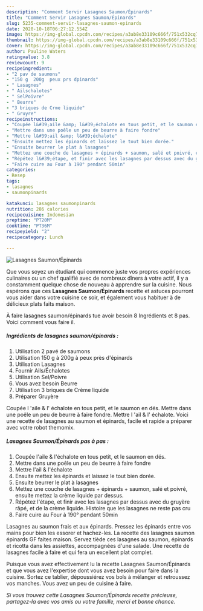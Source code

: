 ```yaml
---
description: "Comment Servir Lasagnes Saumon/Épinards"
title: "Comment Servir Lasagnes Saumon/Épinards"
slug: 5235-comment-servir-lasagnes-saumon-epinards
date: 2020-10-18T06:27:12.554Z
image: https://img-global.cpcdn.com/recipes/a3ab8e33109c666f/751x532cq70/lasagnes-saumonepinards-photo-principale-de-la-recette.jpg
thumbnail: https://img-global.cpcdn.com/recipes/a3ab8e33109c666f/751x532cq70/lasagnes-saumonepinards-photo-principale-de-la-recette.jpg
cover: https://img-global.cpcdn.com/recipes/a3ab8e33109c666f/751x532cq70/lasagnes-saumonepinards-photo-principale-de-la-recette.jpg
author: Pauline Waters
ratingvalue: 3.8
reviewcount: 9
recipeingredient:
- "2 pav de saumons"
- "150 g  200g  peux prs dpinards"
- " Lasagnes"
- " Ailschalotes"
- " SelPoivre"
- " Beurre"
- "3 briques de Crme liquide"
- " Gruyre"
recipeinstructions:
- "Coupée l&#39;aile &amp; l&#39;échalote en tous petit, et le saumon en dés."
- "Mettre dans une poêle un peu de beurre à faire fondre"
- "Mettre l&#39;ail &amp; l&#39;échalote"
- "Ensuite mettez les épinards et laissez le tout bien dorée."
- "Ensuite beurrer le plat à lasagnes"
- "Mettez une couche de lasagnes + épinards + saumon, salé et poivré, ensuite mettez la crème liquide par dessus."
- "Répétez l&#39;étape, et finir avec les lasagnes par dessus avec du gruyère râpé, et de la crème liquide. Histoire que les lasagnes ne reste pas cru"
- "Faire cuire au Four à 190° pendant 50min"
categories:
- Resep
tags:
- lasagnes
- saumonpinards

katakunci: lasagnes saumonpinards 
nutrition: 286 calories
recipecuisine: Indonesian
preptime: "PT20M"
cooktime: "PT36M"
recipeyield: "2"
recipecategory: Lunch

---
```



![Lasagnes Saumon/Épinards](https://img-global.cpcdn.com/recipes/a3ab8e33109c666f/751x532cq70/lasagnes-saumonepinards-photo-principale-de-la-recette.jpg)

Que vous soyez un étudiant qui commence juste vos propres expériences culinaires ou un chef qualifié avec de nombreux dîners à votre actif, il y a constamment quelque chose de nouveau à apprendre sur la cuisine. Nous espérons que ces <strong> Lasagnes Saumon/Épinards </strong> recette et astuces pourront vous aider dans votre cuisine ce soir, et également vous habituer à de délicieux plats faits maison.

<!--inarticleads1-->

À faire lasagnes saumon/épinards tue avoir besoin 8 Ingrédients et 8 pas. Voici comment vous faire il.

##### Ingrédients de lasagnes saumon/épinards :

1. Utilisation 2 pavé de saumons
1. Utilisation 150 g à 200g à peux près d&#39;épinards
1. Utilisation  Lasagnes
1. Fournir  Ails/Échalotes
1. Utilisation  Sel/Poivre
1. Vous avez besoin  Beurre
1. Utilisation 3 briques de Crème liquide
1. Préparer  Gruyère


Coupée l &#39;aile &amp; l&#39; échalote en tous petit, et le saumon en dés. Mettre dans une poêle un peu de beurre à faire fondre. Mettre l &#39;ail &amp; l&#39; échalote. Voici une recette de lasagnes au saumon et épinards, facile et rapide a préparer avec votre robot themomix. 

<!--inarticleads2-->

##### Lasagnes Saumon/Épinards pas à pas :

1. Coupée l&#39;aile &amp; l&#39;échalote en tous petit, et le saumon en dés.
1. Mettre dans une poêle un peu de beurre à faire fondre
1. Mettre l&#39;ail &amp; l&#39;échalote
1. Ensuite mettez les épinards et laissez le tout bien dorée.
1. Ensuite beurrer le plat à lasagnes
1. Mettez une couche de lasagnes + épinards + saumon, salé et poivré, ensuite mettez la crème liquide par dessus.
1. Répétez l&#39;étape, et finir avec les lasagnes par dessus avec du gruyère râpé, et de la crème liquide. Histoire que les lasagnes ne reste pas cru
1. Faire cuire au Four à 190° pendant 50min


Lasagnes au saumon frais et aux épinards. Pressez les épinards entre vos mains pour bien les essorer et hachez-les. La recette des lasagnes saumon épinards GF faites maison. Servez tiède ces lasagnes au saumon, épinards et ricotta dans les assiettes, accompagnées d&#39;une salade. Une recette de lasagnes facile à faire et qui fera un excellent plat complet. 

<!--inarticleads1-->

<p>
Puisque vous avez effectivement lu la recette Lasagnes Saumon/Épinards et que vous avez l'expertise dont vous avez besoin pour faire dans la cuisine. Sortez ce tablier, dépoussiérez vos bols à mélanger et retroussez vos manches. Vous avez un peu de cuisine à faire.
</p>

<p>
<i>Si vous trouvez cette Lasagnes Saumon/Épinards recette précieuse, partagez-la avec vos amis ou votre famille, merci et bonne chance.</i>
</p>
